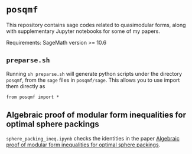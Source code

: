 # `posqmf`

This repository contains sage codes related to quasimodular forms, along with supplementary Jupyter notebooks for some of my papers.

Requirements: SageMath version >= 10.6

## `preparse.sh`

Running `sh preparse.sh` will generate python scripts under the directory `posqmf`, from the `sage` files in `posqmf/sage`. This allows you to use import them directly as

```
from posqmf import *
```

## Algebraic proof of modular form inequalities for optimal sphere packings

`sphere_packing_ineq.ipynb` checks the identities in the paper [Algebraic proof of modular form inequalities for optimal sphere packings](https://arxiv.org/abs/2406.14659).
